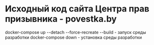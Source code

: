 # Исходный код сайта Центра прав призывника - povestka.by

docker-compose up --detach --force-recreate --build - запуск среды разработки
docker-compose down - установка среды разработки